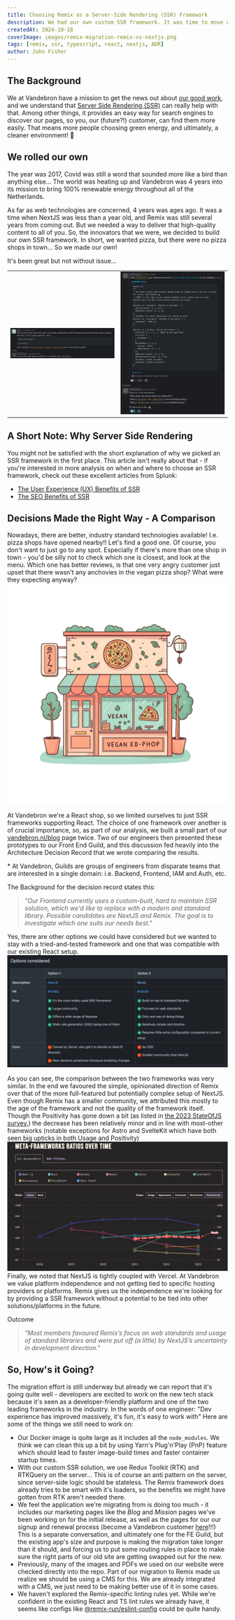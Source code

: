```yaml
---
title: Choosing Remix as a Server-Side Rendering (SSR) Framework
description: We had our own custom SSR framework. It was time to move on. Find out why we picked Remix over NextJS as the replacement!
createdAt: 2024-10-18
coverImage: images/remix-migration-remix-vs-nextjs.png
tags: [remix, ssr, typescript, react, nextjs, ADR]
author: John Fisher
---
```


## The Background

We at Vandebron have a mission to get the news out about [our good work](https://vandebron.nl/missie), and we understand that [Server Side Rendering (SSR)](https://web.dev/articles/rendering-on-the-web#server-side) can really help with that. Among other things, it provides an easy way for search engines to discover our pages, so you, our (future?!) customer, can find them more easily. That means more people choosing green energy, and ultimately, a cleaner environment!  🎉

## We rolled our own

The year was 2017, Covid was still a word that sounded more like a bird than anything else... The world was heating up and Vandebron was 4 years into its mission to bring 100% renewable energy throughout all of the Netherlands.

As far as web technologies are concerned, 4 years was ages ago. It was a time when NextJS was less than a year old, and Remix was still several years from coming out. But we needed a way to deliver that high-quality content to all of you. So, the innovators that we were, we decided to build our own SSR framework. In short, we wanted pizza, but there were no pizza shops in town... So we made our own!

It's been great but not without issue...

<table>
  <tr style="border: none;">
    <td><img src="../images/remix-migration-ugly-window-mock.png" alt="ugly-window-mock" width="500"/></td>
    <td><img src="../images/remix-migration-mocking-a-window.png" alt="remix-migration-mocking-a-window" width="500"/></td>
  </tr>
</table>



## A Short Note: Why Server Side Rendering

You might not be satisfied with the short explanation of why we picked an SSR framework in the first place. This article isn't really about that - if you're interested in more analysis on when and where to choose an SSR framework, check out these excellent articles from Splunk:
* [The User Experience (UX) Benefits of SSR](https://www.splunk.com/en_us/blog/learn/server-side-rendering-ssr.html)
* [The SEO Benefits of SSR](https://www.splunk.com/en_us/blog/learn/server-side-rendering-ssr.html)

## Decisions Made the Right Way - A Comparison

Nowadays, there are better, industry standard technologies available! I.e. pizza shops have opened nearby!! Let's find a good one. Of course, you don't want to just go to any spot. Especially if there's more than one shop in town - you'd be silly not to check which one is closest, and look at the menu. Which one has better reviews, is that one very angry customer just upset that there wasn't any anchovies in the vegan pizza shop? What were they expecting anyway?
<img src="../images/remix-migration-vegan-pizza-shop.png" alt="vegan-pizza-shop" width="600"/>

At Vandebron we're a React shop, so we limited ourselves to just SSR frameworks supporting React. The choice of one framework over another is of crucial importance, so, as part of our analysis, we built a small part of our [vandebron.nl/blog](https://vandebron.nl/blog) page twice. Two of our engineers then presented these prototypes to our Front End Guild, and this discussion fed heavily into the Architecture Decision Record that we wrote comparing the results.

\* At Vandebron, Guilds are groups of engineers from disparate teams that are interested in a single domain: i.e. Backend, Frontend, IAM and Auth, etc. 

The Background for the decision record states this:

> _"Our Frontend currently uses a custom-built, hard to maintain SSR solution, which we'd like to replace with a modern and standard library. Possible candidates are NextJS and Remix. The goal is to investigate which one suits our needs best."_

Yes, there are other options we could have considered but we wanted to stay with a tried-and-tested framework and one that was compatible with our existing React setup.
![remix-migration-adr-options-considered.png](../images/remix-migration-adr-options-considered.png)

As you can see, the comparison between the two frameworks was very similar. In the end we favoured the simple, opinionated direction of Remix over that of the more full-featured but potentially complex setup of NextJS. Even though Remix has a smaller community, we attributed this mostly to the age of the framework and not the quality  of the framework itself. Though the Positivity has gone down a bit (as listed in [the 2023 StateOfJS survey](https://2023.stateofjs.com/en-US/libraries/meta-frameworks/),) the decrease has been relatively minor and in line with most-other frameworks (notable exceptions for Astro and SvelteKit which have both seen big upticks in both Usage and Positivity)
![State of JS Positivity](../images/remix-migration-sojs-framework-positivity.png)
Finally, we noted that NextJS is tightly coupled with Vercel. At Vandebron we value platform independence and not getting tied to specific hosting providers or platforms. Remix gives us the independence we're looking for by providing a SSR framework without a potential to be tied into other solutions/platforms in the future.

Outcome
> _"Most members favoured Remix’s focus on web standards and usage of standard libraries and were put off (a little) by NextJS’s uncertainty in development direction."_

## So, How's it Going?

The migration effort is still underway but already we can report that it's going quite well - developers are excited to work on the new tech stack because it's seen as a developer-friendly platform and one of the two leading frameworks in the industry. In the words of one engineer: "Dev experience has improved massively, it's fun, it's easy to work with"
Here are some of the things we still need to work on:
- Our Docker image is quite large as it includes all the `node_modules`. We think we can clean this up a bit by using Yarn's Plug'n'Play (PnP) feature which should lead to faster image-build times and faster container startup times.
- With our custom SSR solution, we use Redux Toolkit (RTK) and RTKQuery on the server... This is of course an anti pattern on the server, since server-side logic should be stateless. The Remix framework does already tries to be smart with it's loaders, so the benefits we might have gotten from RTK aren't needed there.
- We feel the application we're migrating from is doing too much - it includes our marketing pages like the _Blog_ and _Mission_ pages we've been working on for the initial release, as well as the pages for our our signup and renewal process (become a Vandebron customer [here](https://vandebron.nl)!!!) This is a separate conversation, and ultimately one for the FE Guild, but the existing app's size and purpose is making the migration take longer than it should, and forcing us to put some routing rules in place to make sure the right parts of our old site are getting swapped out for the new.
- Previously, many of the images and PDFs we used on our website were checked directly into the repo. Part of our migration to Remix made us realize we should be using a CMS for this. We are already integrated with a CMS, we just need to be making better use of it in some cases.
- We haven't explored the Remix-specific linting rules yet. While we're confident in the existing React and TS lint rules we already have, it seems like configs like [@remix-run/eslint-config](https://www.npmjs.com/package/@remix-run/eslint-config) could be quite handy.
